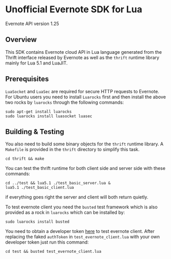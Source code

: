 Unofficial Evernote SDK for Lua
========================================================
Evernote API version 1.25

Overview
--------
This SDK contains Evernote cloud API in Lua language generated from the Thrift
interface released by Evernote as well as the `thrift` runtime library 
mainly for Lua 5.1 and LuaJIT. 

Prerequisites
-------------
`LuaSocket` and `LuaSec` are required for secure HTTP requests to Evernote. For 
Ubuntu users you need to install `Luarocks` first and then install the above 
two rocks by `luarocks` through the following commands:
```
sudo apt-get install luarocks
sudo luarocks install luasocket luasec
```
Building & Testing
------------------
You also need to build some binary objects for the `thrift` runtime library.
A `Makefile` is provided in the `thrift` directory to simplify this task.
```
cd thrift && make
```
You can test the thrift runtime for both client side and server side with these
commands:
```
cd ../test && lua5.1 ./test_basic_server.lua &
lua5.1 ./test_basic_client.lua
```

if everything goes right the server and client will both return quietly.

To test evernote client you need the `busted` test framework which is also provided
as a rock in `luarocks` which can be installed by:
```
sudo luarocks install busted
```

You need to obtain a developer token [here](https://sandbox.evernote.com/api/DeveloperToken.action)
to test evernote client. After replacing the faked `authToken` in `test_evernote_client.lua`
with your own developer token just run this command:
```
cd test && busted test_evernote_client.lua
```

